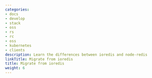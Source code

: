 ```yaml
---
categories:
- docs
- develop
- stack
- oss
- rs
- rc
- oss
- kubernetes
- clients
description: Learn the differences between ioredis and node-redis
linkTitle: Migrate from ioredis
title: Migrate from ioredis
weight: 6
---
```



